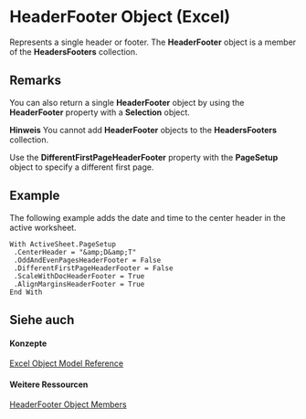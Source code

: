 
# HeaderFooter Object (Excel)

Represents a single header or footer. The  **HeaderFooter** object is a member of the **HeadersFooters** collection.


## Remarks

You can also return a single  **HeaderFooter** object by using the **HeaderFooter** property with a **Selection** object.


 **Hinweis**  You cannot add  **HeaderFooter** objects to the **HeadersFooters** collection.

Use the  **DifferentFirstPageHeaderFooter** property with the **PageSetup** object to specify a different first page.


## Example

The following example adds the date and time to the center header in the active worksheet.


```
With ActiveSheet.PageSetup 
 .CenterHeader = "&amp;D&amp;T" 
 .OddAndEvenPagesHeaderFooter = False 
 .DifferentFirstPageHeaderFooter = False 
 .ScaleWithDocHeaderFooter = True 
 .AlignMarginsHeaderFooter = True 
End With
```


## Siehe auch


#### Konzepte


[Excel Object Model Reference](11ea8598-8a20-92d5-f98b-0da04263bf2c.md)
#### Weitere Ressourcen


[HeaderFooter Object Members](http://msdn.microsoft.com/library/57017903-2dca-d712-ee2b-f8a2d037f3c2%28Office.15%29.aspx)